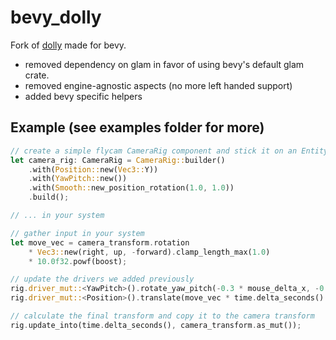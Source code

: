 # bevy_dolly

Fork of [dolly](https://github.com/h3r2tic/dolly) made for bevy.
- removed dependency on glam in favor of using bevy's default glam crate.
- removed engine-agnostic aspects (no more left handed support)
- added bevy specific helpers




## Example (see examples folder for more)

```rust
// create a simple flycam CameraRig component and stick it on an Entity
let camera_rig: CameraRig = CameraRig::builder()
    .with(Position::new(Vec3::Y))
    .with(YawPitch::new())
    .with(Smooth::new_position_rotation(1.0, 1.0))
    .build();

// ... in your system

// gather input in your system
let move_vec = camera_transform.rotation
    * Vec3::new(right, up, -forward).clamp_length_max(1.0)
    * 10.0f32.powf(boost);

// update the drivers we added previously
rig.driver_mut::<YawPitch>().rotate_yaw_pitch(-0.3 * mouse_delta_x, -0.3 * mouse_delta_y);
rig.driver_mut::<Position>().translate(move_vec * time.delta_seconds() * 10.0);

// calculate the final transform and copy it to the camera transform
rig.update_into(time.delta_seconds(), camera_transform.as_mut());

```
